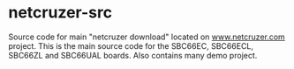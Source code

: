 netcruzer-src
=============

Source code for main "netcruzer download" located on www.netcruzer.com project. This is the main source code
for the SBC66EC, SBC66ECL, SBC66ZL and SBC66UAL boards. Also contains many demo project.
